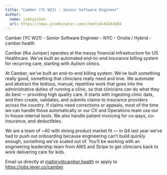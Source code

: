 ```yaml
---
title: "Camber (YC W21) : Senior Software Engineer"
author:
  name: jadeyychan
  url: https://news.ycombinator.com/item?id=44161604
---
```

Camber (YC W21) - Senior Software Engineer - NYC - Onsite &#x2F; Hybrid - camber.health

Camber (fka Juniper) operates at the messy financial infrastructure for US Healthcare. We&#x27;ve built an automated end-to-end insurance billing system for recurring care, starting with Autism clinics.

At Camber, we’ve built an end-to-end billing system. We’ve built something really good, something that clinicians really need and love. We automate and abstract the tedious, manual, repetitive work that goes into the administrative duties of running a clinic, so that clinicians can do what they do best — providing high quality care. It starts with ingesting clinic data, and then create, validates, and submits claims to insurance providers across the country. If claims need corrections or appeals, most of the time we can handle those automatically or our CX and Operations team use our in-house internal tools. We also handle patient invoicing for co-pays, co-insurance, and deductibles.

We are a team of ~40 with strong product market fit — in Q4 last year we’ve had to push out onboarding because engineering can’t build quickly enough, something we’ve scaled out of. You’ll be working with an engineering leadership team from AWS and Stripe to get clinicians back to work delivering care for kids.

Email us directly at mallory@camber.health or apply to <a href="https:&#x2F;&#x2F;jobs.lever.co&#x2F;camber" rel="nofollow">https:&#x2F;&#x2F;jobs.lever.co&#x2F;camber</a>
<JobApplication />
